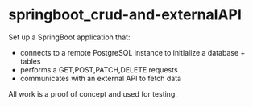 # springboot_crud-and-externalAPI
Set up a SpringBoot application that:
- connects to a remote PostgreSQL instance to initialize a database + tables
- performs a GET,POST,PATCH,DELETE requests
- communicates with an external API to fetch data

All work is a proof of concept and used for testing.